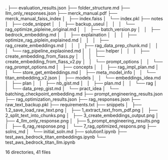 .
├── evaluation_results.json
├── folder_structure.md
├── llm_only_responses.json
├── merck_manual.pdf
├── merck_manual_faiss_index
│   ├── index.faiss
│   └── index.pkl
├── notes
│   ├── code_snippet
│   │   ├── backup_useul
│   │   │   └── rag_optimize_pipleine_original.md
│   │   ├── batch_version.py
│   │   ├── bedrock_embedding.md
│   │   ├── explaination
│   │   │   ├── optimize_rag_piplein_explained.md
│   │   │   ├── rag_create_embeddings.md
│   │   │   ├── rag_data_prep_chunk.md
│   │   │   └── rag_pipeline_explaoined.md
│   │   ├── helper
│   │   │   ├── create_embedding_from_fiass.py
│   │   │   └── create_embedding_from_fiass_v2.py
│   │   └── prompt_options
│   │       └── rag_prompt_options.md
│   ├── concepts
│   │   ├── rag_impl_plan.md
│   │   └── store_get_embeddings.md
│   ├── meta_model_info
│   │   └── titan_embedding_v2.json
│   ├── models
│   │   └── embeddings_idea.md
│   ├── plan
│   │   ├── nb_gist.md
│   │   ├── plan.md
│   │   └── rag
│   │       └── data_prep_gist.md
│   └── pract_idea
│       └── batching_checkpoint_embedding.md
├── prompt_engineering_results.json
├── rag_optimization_results.json
├── rag_responses.json
├── raw_text_backup.pkl
├── requirements.txt
├── snippets
│   ├── 1.2_save_load_raw_text.png
│   ├── 1_extract_text_from_pdf.png
│   ├── 2_split_text_into_chunks.png
│   ├── 3_create_embeddings_output.png
│   ├── 4_llm_only_response.png
│   ├── 5_prompt_engineering_results.png
│   ├── 6_rag_response.png
│   └── 7_rag_optimized_respons.png
├── solns_md
│   └── initial_soln.md
├── solution1.ipynb
├── test_aws_bedrock_titan_embeddings.ipynb
└── test_aws_bedrock_titan_llm.ipynb

16 directories, 41 files
